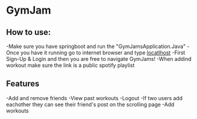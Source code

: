 # GymJam


## How to use:
-Make sure you have springboot and run the "GymJamsApplication.Java"
-Once you have it running go to internet browser and type [locatlhost](http://localhost:8080/loginpage.html)
-First Sign-Up & Login and then you are free to navigate GymJams!
-When addind workout make sure the link is a public spotify playlist

## Features
-Add and remove friends
-View past workouts
-Logout
-If two users add eachother they can see their friend's post on the scrolling page
-Add workouts
